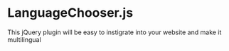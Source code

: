 # LanguageChooser.js
This jQuery plugin will be easy to instigrate into your website and make it multilingual
